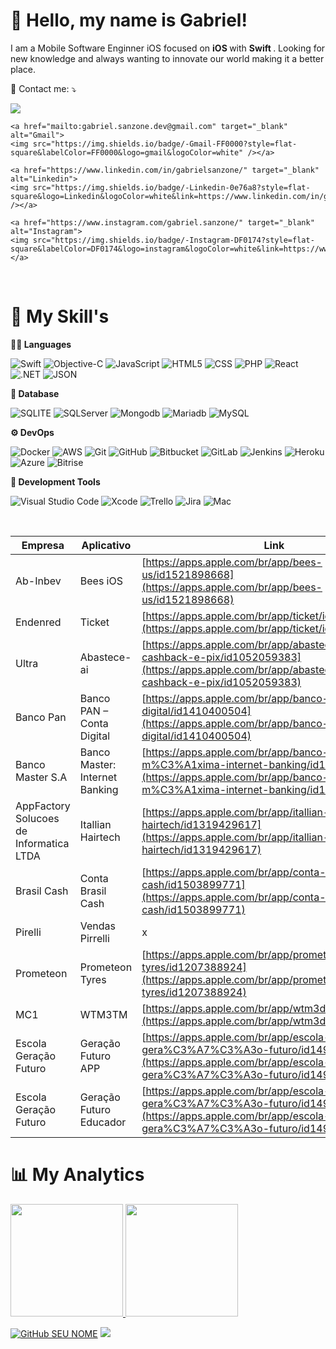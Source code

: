 <h1> 🖖 Hello, my name is <strong>Gabriel!</strong> </h1> 

<p> 
    I am a Mobile Software Enginner iOS focused on <strong> iOS </strong> with <strong> Swift </strong>. Looking for new knowledge and always wanting to innovate our world making it a better place.
</p>

<p>
  💌  Contact me: ⤵️
</p>

<p>
    <a href="https://gabrielsanzone.app" target="_blank" alt="meu site">
    <img src="https://img.shields.io/badge/-Portfolio-0008ff?style=flat-square&labelColor=0090ff&logo=safari&logoColor=white"/></a>
    
    <a href="mailto:gabriel.sanzone.dev@gmail.com" target="_blank" alt="Gmail">
    <img src="https://img.shields.io/badge/-Gmail-FF0000?style=flat-square&labelColor=FF0000&logo=gmail&logoColor=white" /></a>
    
    <a href="https://www.linkedin.com/in/gabrielsanzone/" target="_blank" alt="Linkedin">
    <img src="https://img.shields.io/badge/-Linkedin-0e76a8?style=flat-     square&logo=Linkedin&logoColor=white&link=https://www.linkedin.com/in/gabrielsanzone/" /></a>

    <a href="https://www.instagram.com/gabriel.sanzone/" target="_blank" alt="Instagram">
    <img src="https://img.shields.io/badge/-Instagram-DF0174?style=flat-square&labelColor=DF0174&logo=instagram&logoColor=white&link=https://www.instagram.com/gabriel.sanzone/"/></a>
</p>

<br>

<h1> 🚀 My Skill's </h1>

**👨‍💻 Languages**

  ![Swift](https://img.shields.io/badge/Swift-ED8B00?style=for-the-badge&logo=swift&logoColor=white)
  ![Objective-C](https://img.shields.io/badge/ObjectiveC-007ACC?style=for-the-badge&logo=objectivec&logoColor=white)
  ![JavaScript](https://img.shields.io/badge/JavaScript-F7DF1E?style=for-the-badge&logo=javascript&logoColor=black)
  ![HTML5](https://img.shields.io/badge/HTML5-E34F26?style=for-the-badge&logo=html5&logoColor=white)
  ![CSS](https://img.shields.io/badge/CSS-1572B6?style=for-the-badge&logo=css3&logoColor=white)
  ![PHP](https://img.shields.io/badge/PHP-1572B6?style=for-the-badge&logo=php&logoColor=white)
  ![React](https://img.shields.io/badge/React-1572B6?style=for-the-badge&logo=react&logoColor=white)
  ![.NET](https://img.shields.io/badge/.NET-5E5C5C?style=for-the-badge&logo=dotnet&logoColor=white)
  ![JSON](https://img.shields.io/badge/json-5E5C5C?style=for-the-badge&logo=json&logoColor=white)

  **💾 Database**
  
  ![SQLITE](https://img.shields.io/badge/SQLite-07405E?style=for-the-badge&logo=sqlite&logoColor=white)
  ![SQLServer](https://img.shields.io/badge/Microsoft%20SQL%20Server-CC2927?style=for-the-badge&logo=microsoft%20sql%20server&logoColor=white)
  ![Mongodb](https://img.shields.io/badge/MongoDB-4EA94B?style=for-the-badge&logo=mongodb&logoColor=white)
  ![Mariadb](https://img.shields.io/badge/MariaDB-003545?style=for-the-badge&logo=mariadb&logoColor=white)
  ![MySQL](https://img.shields.io/badge/MySQL-00000F?style=for-the-badge&logo=mysql&logoColor=white)

**⚙ DevOps**

  ![Docker](https://img.shields.io/badge/Docker-2CA5E0?style=for-the-badge&logo=docker&logoColor=white)
  ![AWS](https://img.shields.io/badge/Amazon_AWS-232F3E?style=for-the-badge&logo=amazon-aws&logoColor=white)
  ![Git](https://img.shields.io/badge/Git-F05032?style=for-the-badge&logo=git&logoColor=white)
  ![GitHub](	https://img.shields.io/badge/GitHub-100000?style=for-the-badge&logo=github&logoColor=white)
  ![Bitbucket](	https://img.shields.io/badge/Bitbucket-100000?style=for-the-badge&logo=bitbucket&logoColor=white)
  ![GitLab](https://img.shields.io/badge/GitLab-330F63?style=for-the-badge&logo=gitlab&logoColor=white)
  ![Jenkins](https://img.shields.io/badge/Jenkins-D24939?style=for-the-badge&logo=Jenkins&logoColor=white)
  ![Heroku](https://img.shields.io/badge/Heroku-430098?style=for-the-badge&logo=heroku&logoColor=white)
  ![Azure](https://img.shields.io/badge/Azure_DevOps-0078D7?style=for-the-badge&logo=azure-devops&logoColor=white)
  ![Bitrise](https://img.shields.io/badge/Bitrise-0078D7?style=for-the-badge&logo=bitrise&logoColor=white)

**🔧 Development Tools**

  ![Visual Studio Code](https://img.shields.io/badge/Visual_Studio_Code-0078D4?style=for-the-badge&logo=visual%20studio%20code&logoColor=white)
  ![Xcode](https://img.shields.io/badge/Xcode-000000.svg?style=for-the-badge&logo=xcode-idea&logoColor=white)
  ![Trello](https://img.shields.io/badge/Trello-0052CC?style=for-the-badge&logo=trello&logoColor=white)
  ![Jira](https://img.shields.io/badge/Jira-0052CC?style=for-the-badge&logo=jira&logoColor=white)
  ![Mac](https://img.shields.io/badge/Mac-E95420?style=for-the-badge&logo=mac&logoColor=white)

<br/>


| Empresa | Aplicativo |Link|
|--|--|--|
|Ab-Inbev|Bees iOS|[https://apps.apple.com/br/app/bees-us/id1521898668](https://apps.apple.com/br/app/bees-us/id1521898668)|
|Endenred|Ticket|[https://apps.apple.com/br/app/ticket/id864205019](https://apps.apple.com/br/app/ticket/id864205019)|
|Ultra|Abastece-ai|[https://apps.apple.com/br/app/abastece-a%C3%AD-cashback-e-pix/id1052059383](https://apps.apple.com/br/app/abastece-a%C3%AD-cashback-e-pix/id1052059383)|
|Banco Pan| Banco PAN – Conta Digital|[https://apps.apple.com/br/app/banco-pan-conta-digital/id1410400504](https://apps.apple.com/br/app/banco-pan-conta-digital/id1410400504)|
|Banco Master S.A|Banco Master: Internet Banking|[https://apps.apple.com/br/app/banco-m%C3%A1xima-internet-banking/id1446888568](https://apps.apple.com/br/app/banco-m%C3%A1xima-internet-banking/id1446888568)|
|AppFactory Solucoes de Informatica LTDA|Itallian Hairtech|[https://apps.apple.com/br/app/itallian-hairtech/id1319429617](https://apps.apple.com/br/app/itallian-hairtech/id1319429617)|
|Brasil Cash|Conta Brasil Cash | [https://apps.apple.com/br/app/conta-brasil-cash/id1503899771](https://apps.apple.com/br/app/conta-brasil-cash/id1503899771)|
|Pirelli|Vendas Pirrelli|x|
|Prometeon|Prometeon Tyres|[https://apps.apple.com/br/app/prometeon-tyres/id1207388924](https://apps.apple.com/br/app/prometeon-tyres/id1207388924)|
|MC1|WTM3TM|[https://apps.apple.com/br/app/wtm3d/id1539497527](https://apps.apple.com/br/app/wtm3d/id1539497527)|
|Escola Geração Futuro|Geração Futuro APP|[https://apps.apple.com/br/app/escola-gera%C3%A7%C3%A3o-futuro/id1491994820](https://apps.apple.com/br/app/escola-gera%C3%A7%C3%A3o-futuro/id1491994820)|
|Escola Geração Futuro|Geração Futuro Educador|[https://apps.apple.com/br/app/escola-gera%C3%A7%C3%A3o-futuro/id1491994820](https://apps.apple.com/br/app/escola-gera%C3%A7%C3%A3o-futuro/id1491994820)|


<h1> 📊 My Analytics </h1>

<a href="https://github.com/gcmms">
  <img height="180em" src="https://github-readme-stats.vercel.app/api?username=gcmms&show_icons=true" />
</a>
<a href="https://github.com/gcmms">
  <img height="180em" src="https://github-readme-stats.vercel.app/api/top-langs/?username=gcmms&hide_langs_below=1&layout=compact" />
</a>

[![GitHub SEU NOME]( https://img.shields.io/github/followers/gcmms?label=follow&style=social)](https://github.com/gcmms)
![](https://komarev.com/ghpvc/?username=gcmms&color=006bed)
